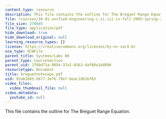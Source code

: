 ```yaml
---
content_type: resource
description: This file contains the outline for The Breguet Range Equation.
file: /courses/16-01-unified-engineering-i-ii-iii-iv-fall-2005-spring-2006/92ab2685b6773e7679e7beac1db1b763_breguetnoteseps.pdf
file_size: 276645
file_type: application/pdf
hide_download: true
hide_download_original: null
learning_resource_types: []
license: https://creativecommons.org/licenses/by-nc-sa/4.0/
ocw_type: OCWFile
parent_title: Systems/Labs 06
parent_type: CourseSection
parent_uid: 1f88d71a-9054-37a1-8163-daf60a1dd696
resourcetype: Document
title: breguetnoteseps.pdf
uid: 92ab2685-b677-3e76-79e7-beac1db1b763
video_files:
  video_thumbnail_file: null
video_metadata:
  youtube_id: null
---
```

This file contains the outline for The Breguet Range Equation.